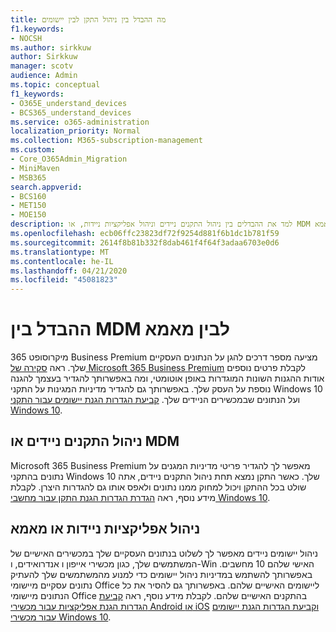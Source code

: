 ```yaml
---
title: מה ההבדל בין ניהול התקן לבין יישומים
f1.keywords:
- NOCSH
ms.author: sirkkuw
author: Sirkkuw
manager: scotv
audience: Admin
ms.topic: conceptual
f1_keywords:
- O365E_understand_devices
- BCS365_understand_devices
ms.service: o365-administration
localization_priority: Normal
ms.collection: M365-subscription-management
ms.custom:
- Core_O365Admin_Migration
- MiniMaven
- MSB365
search.appverid:
- BCS160
- MET150
- MOE150
description: למד את ההבדלים בין ניהול התקנים ניידים וניהול אפליקציות ניידות, או MDM ו-אמא.
ms.openlocfilehash: ecb06ffc23823df72f9254d881f6b1dc1b781f59
ms.sourcegitcommit: 2614f8b81b332f8dab461f4f64f3adaa6703e0d6
ms.translationtype: MT
ms.contentlocale: he-IL
ms.lasthandoff: 04/21/2020
ms.locfileid: "45081823"
---
```

# <a name="difference-between-mdm-and-mam"></a>ההבדל בין MDM לבין מאמא

מיקרוסופט 365 Business Premium מציעה מספר דרכים להגן על הנתונים העסקיים שלך. ראה [סקירה של Microsoft 365 Business Premium](../microsoft-365-business-overview.md) לקבלת פרטים נוספים אודות ההגנות השונות המוגדרות באופן אוטומטי, ומה באפשרותך להגדיר בעצמך להגנה נוספת על העסק שלך. באפשרותך גם להגדיר מדיניות המגינות על התקני Windows 10 ועל הנתונים שבמכשירים הניידים שלך.
[קביעת הגדרות הגנת יישומים עבור התקני Windows 10](../protection-settings-for-windows-10-devices.md).

## <a name="mobile-device-management-or-mdm"></a>ניהול התקנים ניידים או MDM

Microsoft 365 Business Premium מאפשר לך להגדיר פריטי מדיניות המגנים על נתונים בהתקני Windows 10 שלך. כאשר התקן נמצא תחת ניהול התקנים ניידים, אתה שולט בכל ההתקן ויכול למחוק ממנו נתונים ולאפס אותו גם להגדרות היצרן. לקבלת מידע נוסף, ראה [הגדרת הגדרות הגנת התקן עבור מחשבי Windows 10](../protection-settings-for-windows-10-pcs.md).

## <a name="mobile-application-management-or-mam"></a>ניהול אפליקציות ניידות או מאמא

ניהול יישומים ניידים מאפשר לך לשלוט בנתונים העסקיים שלך במכשירים האישיים של המשתמשים שלך, כגון מכשירי אייפון ו אנדרואידים, ו-Win האישי שלהם 10 מחשבים. באפשרותך להשתמש במדיניות ניהול יישומים כדי למנוע מהמשתמשים שלך להעתיק נתונים עסקיים מיישומי Office ליישומים האישיים שלהם. באפשרותך גם להסיר את כל הנתונים מיישומי Office בהתקנים האישיים שלהם. לקבלת מידע נוסף, ראה [קביעת הגדרות הגנת אפליקציות עבור מכשירי Android או iOS](../app-protection-settings-for-android-and-ios.md) [וקביעת הגדרות הגנת יישומים עבור מכשירי Windows 10](../protection-settings-for-windows-10-devices.md).
